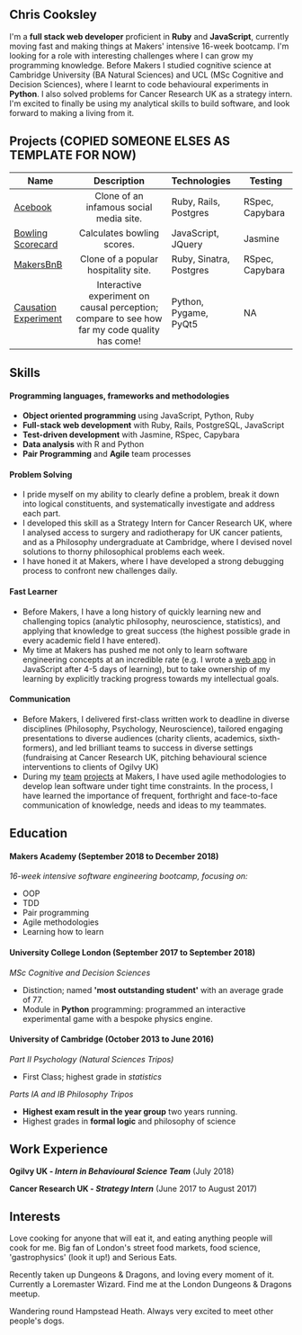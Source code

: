 ## Chris Cooksley

I'm a **full stack web developer** proficient in **Ruby** and **JavaScript**, currently moving fast and making things at Makers' intensive 16-week bootcamp. I'm looking for a role with interesting challenges where I can grow my programming knowledge.
Before Makers I studied cognitive science at Cambridge University (BA Natural Sciences) and UCL (MSc Cognitive and Decision Sciences), where I learnt to code behavioural experiments in **Python**. I also solved problems for Cancer Research UK as a strategy intern. I'm excited to finally be using my analytical skills to build software, and look forward to making a living from it.

## Projects (COPIED SOMEONE ELSES AS TEMPLATE FOR NOW)

| Name                       | Description                                                                   | Technologies                     |  Testing                           |
| -------------------------- |:-----------------------------------------------------------------------------:|:-------------------|-------------------|
| [Acebook](https://github.com/Learner5200/acebook-MAICers)      | Clone of an infamous social media site.                | Ruby, Rails, Postgres             | RSpec, Capybara       |
| [Bowling Scorecard](https://github.com/Learner5200/bowling-challenge)       | Calculates bowling scores.                                         | JavaScript, JQuery           | Jasmine                    |
| [MakersBnB](https://github.com/rbbri/makersbnb)            | Clone of a popular hospitality site.  | Ruby, Sinatra, Postgres         | RSpec, Capybara       |   
| [Causation Experiment](https://github.com/Learner5200/causation_experiment)   | Interactive experiment on causal perception; compare to see how far my code quality has come! | Python, Pygame, PyQt5  | NA  |


## Skills

#### Programming languages, frameworks and methodologies

- **Object oriented programming** using JavaScript, Python, Ruby
- **Full-stack web development** with Ruby, Rails, PostgreSQL, JavaScript
- **Test-driven development** with Jasmine, RSpec, Capybara
- **Data analysis** with R and Python
- **Pair Programming** and **Agile** team processes

#### Problem Solving

- I pride myself on my ability to clearly define a problem, break it down into logical constituents, and systematically investigate and address each part.
- I developed this skill as a Strategy Intern for Cancer Research UK, where I analysed access to surgery and radiotherapy for UK cancer patients, and as a Philosophy undergraduate at Cambridge, where I devised novel solutions to thorny philosophical problems each week.
- I have honed it at Makers, where I have developed a strong debugging process to confront new challenges daily.

#### Fast Learner

- Before Makers, I have a long history of quickly learning new and challenging topics (analytic philosophy, neuroscience, statistics), and applying that knowledge to great success (the highest possible grade in every academic field I have entered).
- My time at Makers has pushed me not only to learn  software engineering concepts at an incredible rate (e.g. I wrote a [web app](https://github.com/Learner5200/bowling-challenge) in JavaScript after 4-5 days of learning), but to take ownership of my learning by explicitly tracking progress towards my intellectual goals.

#### Communication

- Before Makers, I delivered first-class written work to deadline in diverse disciplines (Philosophy, Psychology, Neuroscience), tailored engaging presentations to diverse audiences (charity clients, academics, sixth-formers), and led brilliant teams to success in diverse settings (fundraising at Cancer Research UK, pitching behavioural science interventions to clients of Ogilvy UK)
- During my [team](https://github.com/rbbri/makersbnb) [projects](https://github.com/Learner5200/acebook-MAICers) at Makers, I have used agile methodologies to develop lean software under tight time constraints. In the process, I have learned the importance of frequent, forthright and face-to-face communication of knowledge, needs and ideas to my teammates.

## Education

#### Makers Academy (September 2018 to December 2018)

_16-week intensive software engineering bootcamp, focusing on:_
- OOP
- TDD
- Pair programming
- Agile methodologies
- Learning how to learn

#### University College London (September 2017 to September 2018)

*MSc Cognitive and Decision Sciences*
- Distinction; named **'most outstanding student'** with an average grade of 77.
- Module in **Python** programming: programmed an interactive experimental game with a bespoke physics engine.

#### University of Cambridge (October 2013 to June 2016)

*Part II Psychology (Natural Sciences Tripos)*
- First Class; highest grade in *statistics*

*Parts IA and IB Philosophy Tripos*
- **Highest exam result in the year group** two years running.
- Highest grades in **formal logic** and philosophy of science


## Work Experience

**Ogilvy UK - _Intern in Behavioural Science Team_** (July 2018)    

**Cancer Research UK - _Strategy Intern_** (June 2017 to August 2017)   


## Interests

Love cooking for anyone that will eat it, and eating anything people will cook for me. Big fan of London's street food markets, food science, 'gastrophysics' (look it up!) and Serious Eats.

Recently taken up Dungeons & Dragons, and loving every moment of it. Currently a Loremaster Wizard. Find me at the London Dungeons & Dragons meetup.

Wandering round Hampstead Heath. Always very excited to meet other people's dogs.

